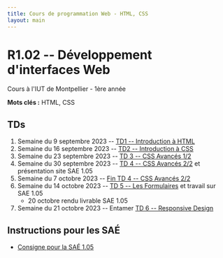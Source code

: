```yaml
---
title: Cours de programmation Web - HTML, CSS
layout: main
---
```


# R1.02 -- Développement d'interfaces Web
Cours à l'IUT de Montpellier - 1ère année

**Mots clés :** HTML, CSS

## TDs

1. Semaine du 9 septembre 2023 -- [TD1 -- Introduction à HTML](tutorials/tutorial1.html)
1. Semaine du 16 septembre 2023 -- [TD2 -- Introduction à CSS ](tutorials/tutorial2.html)
1. Semaine du 23 septembre 2023 -- [TD 3 -- CSS Avancés 1/2](tutorials/tutorial3.html)
1. Semaine du 30 septembre 2023 -- [TD 4 -- CSS Avancés 2/2](tutorials/tutorial4.html) et présentation site SAE 1.05
1. Semaine du 7 octobre 2023 -- [ Fin TD 4 -- CSS Avancés 2/2](tutorials/tutorial4.html)
1. Semaine du 14 octobre 2023 -- [TD 5 -- Les Formulaires](tutorials/tutorial5.html) et travail sur SAE 1.05
    * 20 octobre rendu livrable SAE 1.05  
1. Semaine du 21 octobre 2023 -- Entamer [TD 6 -- Responsive Design](tutorials/tutorial6.html)
<!-- 1. Semaine du 4 novembre 2023 -- Finir le [TD 6 -- Responsive Design](tutorials/tutorial6.html) et présentation site de la SAE 1.06 -->
<!-- 1. Semaine du 11, 18 ou 25 novembre 2023 -- Fin des TDs et séance de travail sur la SAE 1.06 -->
<!-- * 1 décembre rendu livrable SAE 1.05  -->
<!-- 1. Semaine du 2 ou du 9 decembre 2023 -- Séance d'évaluation des sites de la SAE 1.06  -->


## Instructions pour les SAÉ
* [Consigne pour la SAÉ 1.05](SAE_105.html)
<!-- * [Consigne pour la SAÉ 1.06](SAE_106.html) -->

<!--## Compléments optionnels-->
 
<!--1. [Coder des colonnes responsive à la Bootstrap](assets/tut5-complement.html)-->

<!-- ## Petite interrogation de CSS
* [Exemple et consignes](exempleTest.html) -->


